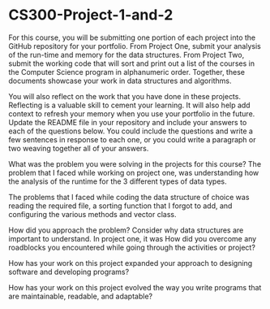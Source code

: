 # CS300-Project-1-and-2

For this course, you will be submitting one portion of each project into the GitHub repository for your portfolio. From Project One, submit your analysis of the run-time and memory for the data structures. From Project Two, submit the working code that will sort and print out a list of the courses in the Computer Science program in alphanumeric order. Together, these documents showcase your work in data structures and algorithms.

You will also reflect on the work that you have done in these projects. Reflecting is a valuable skill to cement your learning. It will also help add context to refresh your memory when you use your portfolio in the future. Update the README file in your repository and include your answers to each of the questions below. You could include the questions and write a few sentences in response to each one, or you could write a paragraph or two weaving together all of your answers.

What was the problem you were solving in the projects for this course?
The problem that I faced while working on project one, was understanding how the analysis of the runtime for the 3 different types of data types.

The problems that I faced while coding the data structure of choice was reading the required file, a sorting function that I forgot to add, and configuring the various methods and vector class.

How did you approach the problem? Consider why data structures are important to understand.
In project one, it was
How did you overcome any roadblocks you encountered while going through the activities or project?

How has your work on this project expanded your approach to designing software and developing programs?

How has your work on this project evolved the way you write programs that are maintainable, readable, and adaptable?

